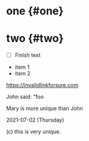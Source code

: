 # one {#one}

# two {#two}

- [ ] Finish text

+ item 1
+ item 2

https://invalidlinkforsure.com

John said: "foo

Mary is more unique than John

2021-07-02 (Thursday)

(c) this is very unique.
